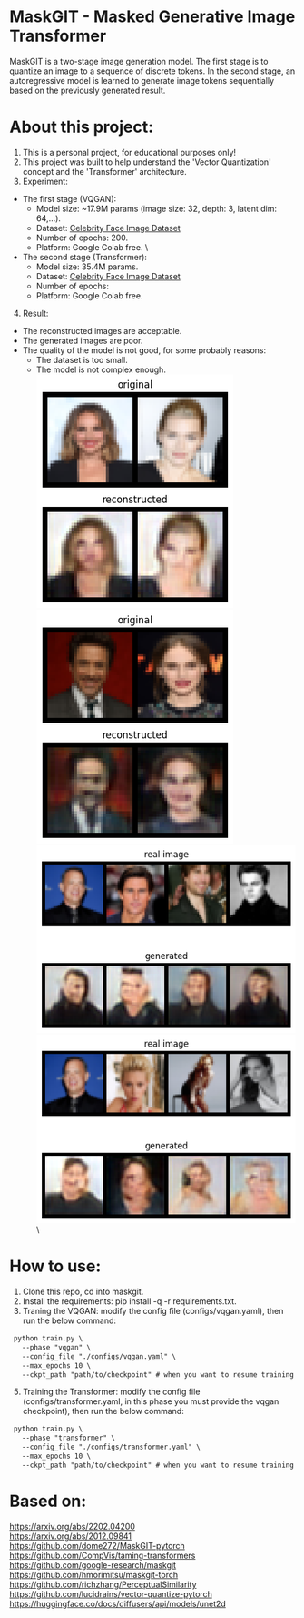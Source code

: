 # MaskGIT - Masked Generative Image Transformer
MaskGIT is a two-stage image generation model. The first stage is to quantize an image to a sequence of discrete tokens. In the second stage, an autoregressive model is learned to generate image tokens sequentially based on the previously generated result.
# About this project:
1. This is a personal project, for educational purposes only!
2. This project was built to help understand the 'Vector Quantization' concept and the 'Transformer' architecture.
3. Experiment:
- The first stage (VQGAN):
   - Model size: ~17.9M params (image size: 32, depth: 3, latent dim: 64,...).
   - Dataset: [Celebrity Face Image Dataset](https://www.kaggle.com/datasets/vishesh1412/celebrity-face-image-dataset)
   - Number of epochs: 200.
   - Platform: Google Colab free. \
- The second stage (Transformer):
   - Model size: 35.4M params.
   - Dataset: [Celebrity Face Image Dataset](https://www.kaggle.com/datasets/vishesh1412/celebrity-face-image-dataset)
   - Number of epochs:
   - Platform: Google Colab free.
4. Result:
- The reconstructed images are acceptable.
- The generated images are poor. 
- The quality of the model is not good, for some probably reasons:
   * The dataset is too small.
   * The model is not complex enough. \
     ![image](results/recontruction_images/test_on_epoch_199.png) \
     ![image](results/recontruction_images/validate_on_epoch_199.png) \
     ![image](results/generated_images/validate_on_epoch_320.png) \
     ![image](results/generated_images/validate_on_epoch_340.png) \
# How to use:
1. Clone this repo, cd into maskgit.
2. Install the requirements: pip install -q -r requirements.txt.
3. Traning the VQGAN: modify the config file (configs/vqgan.yaml), then run the below command:
```
 python train.py \
   --phase "vqgan" \
   --config_file "./configs/vqgan.yaml" \
   --max_epochs 10 \
   --ckpt_path "path/to/checkpoint" # when you want to resume training
```
5. Training the Transformer: modify the config file (configs/transformer.yaml, in this phase you must provide the vqgan checkpoint), then run the below command:
```
 python train.py \
   --phase "transformer" \
   --config_file "./configs/transformer.yaml" \
   --max_epochs 10 \
   --ckpt_path "path/to/checkpoint" # when you want to resume training
```
# Based on:
  https://arxiv.org/abs/2202.04200 \
  https://arxiv.org/abs/2012.09841 \
  https://github.com/dome272/MaskGIT-pytorch \
  https://github.com/CompVis/taming-transformers \
  https://github.com/google-research/maskgit \
  https://github.com/hmorimitsu/maskgit-torch \
  https://github.com/richzhang/PerceptualSimilarity \
  https://github.com/lucidrains/vector-quantize-pytorch \
  https://huggingface.co/docs/diffusers/api/models/unet2d
